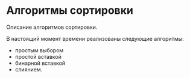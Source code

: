 # Алгоритмы сортировки
Описание алгоритмов сортировки.

В настоящий момент времени реализованы следующие алгоритмы:
- простым выбором
- простой вставкой
- бинарной вставкой
- слиянием.
